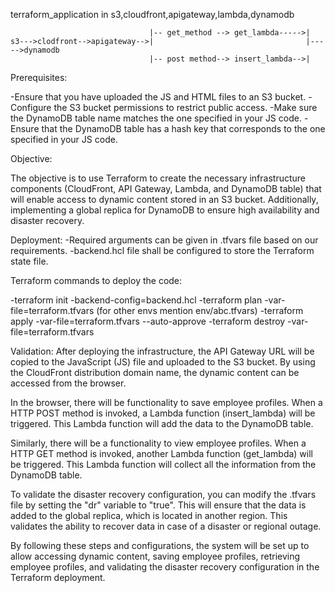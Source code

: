 terraform_application in s3,cloudfront,apigateway,lambda,dynamodb


                                   |-- get_method --> get_lambda----->|
    s3--->clodfront-->apigateway-->|                                  |----->dynamodb
                                   |-- post method--> insert_lambda-->|

Prerequisites:

   -Ensure that you have uploaded the JS and HTML files to an S3 bucket.
   -Configure the S3 bucket permissions to restrict public access.
   -Make sure the DynamoDB table name matches the one specified in your JS code.
   -Ensure that the DynamoDB table has a hash key that corresponds to the one specified in your JS code.

Objective:

   The objective is to use Terraform to create the necessary infrastructure components (CloudFront, API Gateway, Lambda, and DynamoDB table) that will enable access to dynamic content stored in an S3 bucket.
   Additionally, implementing a global replica for DynamoDB to ensure high availability and disaster recovery.

Deployment:
   -Required arguments can be given in .tfvars file based on our requirements.
   -backend.hcl file shall be configured to store the Terraform state file.

Terraform commands to deploy the code:

 -terraform init -backend-config=backend.hcl
 -terraform plan -var-file=terraform.tfvars
    (for other envs mention env/abc.tfvars)
 -terraform apply -var-file=terraform.tfvars --auto-approve
 -terraform destroy -var-file=terraform.tfvars

Validation:
   After deploying the infrastructure, the API Gateway URL will be copied to the JavaScript (JS) file and uploaded to the S3 bucket. By using the CloudFront distribution domain name, the dynamic content can be accessed from the browser.

In the browser, there will be functionality to save employee profiles. When a HTTP POST method is invoked, a Lambda function (insert_lambda) will be triggered. This Lambda function will add the data to the DynamoDB table.

Similarly, there will be a functionality to view employee profiles. When a HTTP GET method is invoked, another Lambda function (get_lambda) will be triggered. This Lambda function will collect all the information from the DynamoDB table.

To validate the disaster recovery configuration, you can modify the .tfvars file by setting the "dr" variable to "true". This will ensure that the data is added to the global replica, which is located in another region. This validates the ability to recover data in case of a disaster or regional outage.

By following these steps and configurations, the system will be set up to allow accessing dynamic content, saving employee profiles, retrieving employee profiles, and validating the disaster recovery configuration in the Terraform deployment.

